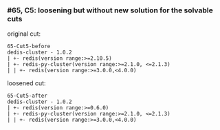 ### #65, C5: loosening but without new solution for the solvable cuts
original cut:

```
65-Cut5-before
dedis-cluster - 1.0.2
| +- redis(version range:>=2.10.5)
| +- redis-py-cluster(version range:>=2.1.0, <=2.1.3)
| | +- redis(version range:>=3.0.0,<4.0.0)
```




loosened cut:
```
65-Cut5-after
dedis-cluster - 1.0.2
| +- redis(version range:>=0.6.0)
| +- redis-py-cluster(version range:>=2.1.0, <=2.1.3)
| | +- redis(version range:>=3.0.0,<4.0.0)
```


